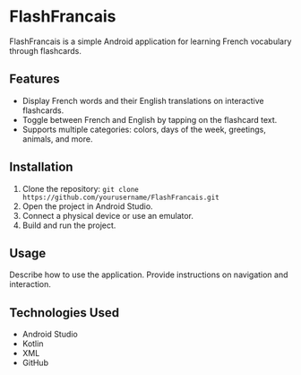 # FlashFrancais

FlashFrancais is a simple Android application for learning French vocabulary through flashcards.

## Features

- Display French words and their English translations on interactive flashcards.
- Toggle between French and English by tapping on the flashcard text.
- Supports multiple categories: colors, days of the week, greetings, animals, and more.

## Installation

1. Clone the repository: `git clone https://github.com/yourusername/FlashFrancais.git`
2. Open the project in Android Studio.
3. Connect a physical device or use an emulator.
4. Build and run the project.

## Usage

Describe how to use the application. Provide instructions on navigation and interaction.

## Technologies Used

- Android Studio
- Kotlin
- XML
- GitHub
